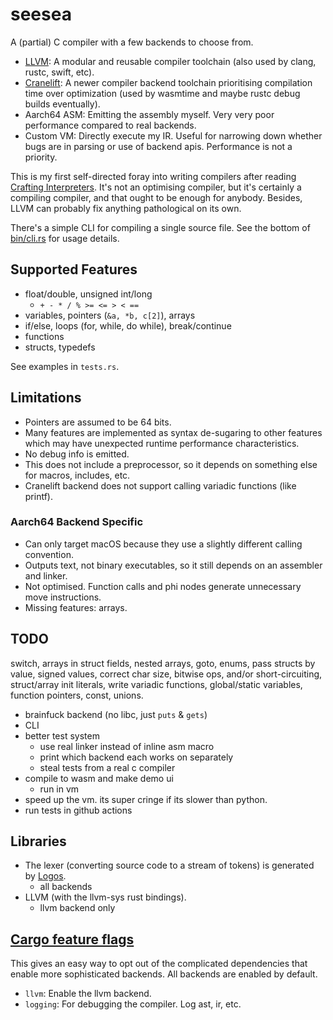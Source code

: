 # seesea

A (partial) C compiler with a few backends to choose from. 

- [LLVM](https://llvm.org/): A modular and reusable compiler toolchain (also used by clang, rustc, swift, etc). 
- [Cranelift](https://cranelift.dev/): A newer compiler backend toolchain prioritising compilation time over optimization (used by wasmtime and maybe rustc debug builds eventually). 
- Aarch64 ASM: Emitting the assembly myself. Very very poor performance compared to real backends.
- Custom VM: Directly execute my IR. Useful for narrowing down whether bugs are in parsing or use of backend apis. Performance is not a priority. 

This is my first self-directed foray into writing compilers after reading [Crafting Interpreters](https://craftinginterpreters.com/). 
It's not an optimising compiler, but it's certainly a compiling compiler, and that ought to be enough for anybody.
Besides, LLVM can probably fix anything pathological on its own.  

There's a simple CLI for compiling a single source file. See the bottom of [bin/cli.rs](src/bin/cli.rs) for usage details.

## Supported Features

- float/double, unsigned int/long
  - `+ - * / % >= <= > < ==`
- variables, pointers (`&a, *b, c[2]`), arrays
- if/else, loops (for, while, do while), break/continue
- functions
- structs, typedefs

See examples in `tests.rs`.

## Limitations 

- Pointers are assumed to be 64 bits. 
- Many features are implemented as syntax de-sugaring to other features which may have unexpected runtime performance characteristics.
- No debug info is emitted. 
- This does not include a preprocessor, so it depends on something else for macros, includes, etc. 
- Cranelift backend does not support calling variadic functions (like printf).

### Aarch64 Backend Specific 

- Can only target macOS because they use a slightly different calling convention.
- Outputs text, not binary executables, so it still depends on an assembler and linker. 
- Not optimised. Function calls and phi nodes generate unnecessary move instructions. 
- Missing features: arrays.

## TODO

switch, arrays in struct fields, nested arrays, goto, enums, pass structs by value, 
signed values, correct char size, bitwise ops, 
and/or short-circuiting, struct/array init literals, write variadic functions, 
global/static variables, function pointers, const, unions. 

- brainfuck backend (no libc, just `puts` & `gets`)
- CLI
- better test system 
  - use real linker instead of inline asm macro 
  - print which backend each works on separately 
  - steal tests from a real c compiler
- compile to wasm and make demo ui
  - run in vm
- speed up the vm. its super cringe if its slower than python. 
- run tests in github actions 

## Libraries

- The lexer (converting source code to a stream of tokens) is generated by [Logos](https://crates.io/crates/logos). 
  - all backends
- LLVM (with the llvm-sys rust bindings).
  - llvm backend only

## [Cargo feature flags](https://doc.rust-lang.org/cargo/reference/features.html)

This gives an easy way to opt out of the complicated dependencies that enable more sophisticated backends. All backends are enabled by default. 

- `llvm`: Enable the llvm backend. 
- `logging`: For debugging the compiler. Log ast, ir, etc. 
